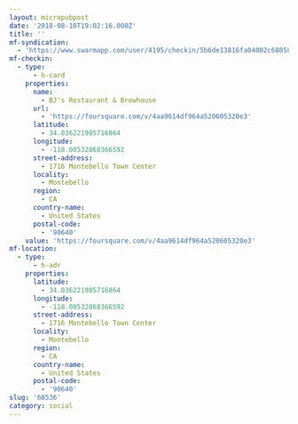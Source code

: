 ```yaml
---
layout: micropubpost
date: '2018-08-10T19:02:16.000Z'
title: ''
mf-syndication:
  - 'https://www.swarmapp.com/user/4195/checkin/5b6de13816fa04002c680581'
mf-checkin:
  - type:
      - h-card
    properties:
      name:
        - BJ's Restaurant & Brewhouse
      url:
        - 'https://foursquare.com/v/4aa9614df964a520605320e3'
      latitude:
        - 34.036221985716864
      longitude:
        - -118.08532868366592
      street-address:
        - 1716 Montebello Town Center
      locality:
        - Montebello
      region:
        - CA
      country-name:
        - United States
      postal-code:
        - '90640'
    value: 'https://foursquare.com/v/4aa9614df964a520605320e3'
mf-location:
  - type:
      - h-adr
    properties:
      latitude:
        - 34.036221985716864
      longitude:
        - -118.08532868366592
      street-address:
        - 1716 Montebello Town Center
      locality:
        - Montebello
      region:
        - CA
      country-name:
        - United States
      postal-code:
        - '90640'
slug: '68536'
category: social
---
```


